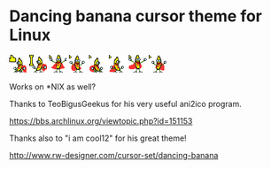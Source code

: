 # Dancing banana cursor theme for Linux

![Banana hand](png/cp-hand-1.png)
![Banana text](png/cp-text-2.png)
![Banana default](png/cp-default-3.png)
![Banana default](png/cp-default-4.png)
![Banana default](png/cp-default-5.png)
![Banana default](png/cp-default-6.png)
![Banana default](png/cp-default-7.png)
![Banana default](png/cp-default-8.png)

Works on \*NIX as well?

Thanks to TeoBigusGeekus for his very useful ani2ico program.

https://bbs.archlinux.org/viewtopic.php?id=151153

Thanks also to "i am cool12" for his great theme!

http://www.rw-designer.com/cursor-set/dancing-banana
